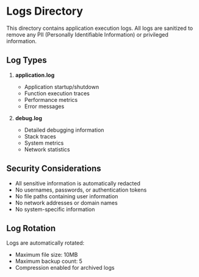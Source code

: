 # Logs Directory

This directory contains application execution logs. All logs are sanitized to remove any PII (Personally Identifiable Information) or privileged information.

## Log Types

1. **application.log**
   - Application startup/shutdown
   - Function execution traces
   - Performance metrics
   - Error messages

2. **debug.log**
   - Detailed debugging information
   - Stack traces
   - System metrics
   - Network statistics

## Security Considerations

- All sensitive information is automatically redacted
- No usernames, passwords, or authentication tokens
- No file paths containing user information
- No network addresses or domain names
- No system-specific information

## Log Rotation

Logs are automatically rotated:
- Maximum file size: 10MB
- Maximum backup count: 5
- Compression enabled for archived logs
